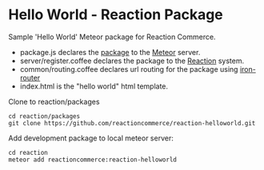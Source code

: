 # Hello World - Reaction Package

Sample 'Hello World' Meteor package for Reaction Commerce.

* package.js declares the [package](http://docs.meteor.com/#writingpackages) to the [Meteor](https://github.com/meteor/meteor) server.
* server/register.coffee declares the package to the [Reaction](https://github.com/ongoworks/reaction) system.
* common/routing.coffee declares url routing for the package using [iron-router](https://github.com/EventedMind/iron-router)
* index.html is the "hello world" html template.

Clone to reaction/packages 

	cd reaction/packages
	git clone https://github.com/reactioncommerce/reaction-helloworld.git
	
Add development package to local meteor server:	

	cd reaction
	meteor add reactioncommerce:reaction-helloworld
	
